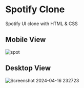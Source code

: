 # Spotify Clone
Spotify UI clone with HTML &amp; CSS

## Mobile View
![spot](https://github.com/Suvadip-sana/Spotify-clone/assets/78638404/27fc2500-68c2-4102-b4a0-afc1e784a80d)

## Desktop View
![Screenshot 2024-04-16 232723](https://github.com/Suvadip-sana/Spotify-clone/assets/78638404/03efd54d-6305-48fe-8ea3-3b7c0ecc1aa4)

